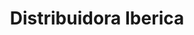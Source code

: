 ---
title: "Distribuidora Iberica"
url: /panama-city/distribuidora-iberica/
shop: tienda de variedades
---